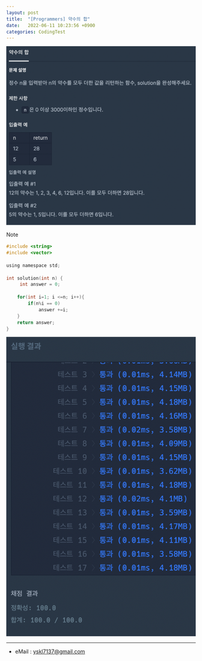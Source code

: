 ```yaml
---
layout: post
title:  "[Programmers] 약수의 합"
date:   2022-06-11 10:23:56 +0900
categories: CodingTest
---
```


![Scr2](/img/220611/220611_Scr2.png)

Note <br>

~~~ c
#include <string>
#include <vector>

using namespace std;

int solution(int n) {
     int answer = 0;
    
    for(int i=1; i <=n; i++){
        if(n%i == 0)
            answer +=i;
    }
    return answer;
}
~~~

![Scr1](/img/220611/220611_Scr1.png)

***
* eMail : <yskl7137@gmail.com>
